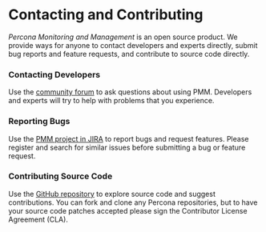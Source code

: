 # Contacting and Contributing

*Percona Monitoring and Management* is an open source product.  We provide ways for anyone to contact developers and experts directly, submit bug reports and feature requests, and contribute to source code directly.

### Contacting Developers

Use the [community forum](https://www.percona.com/forums/questions-discussions/percona-monitoring-and-management) to ask questions about using PMM.  Developers and experts will try to help with problems that you experience.

### Reporting Bugs

Use the [PMM project in JIRA](https://jira.percona.com/projects/PMM) to report bugs and request features.  Please register and search for similar issues before submitting a bug or feature request.

### Contributing Source Code

Use the [GitHub repository](https://github.com/percona/pmm) to explore source code and suggest contributions. You can fork and clone any Percona repositories, but to have your source code patches accepted please sign the Contributor License Agreement (CLA).
